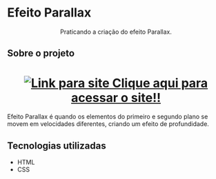 # Efeito Parallax

<p align = "center">Praticando a criação do efeito Parallax.</>
  
## Sobre o projeto
  
 <h1 align = "center">
    <a href = "https://parallax-effect-demo.netlify.app/"><img alt = "Link para site" src = "Images\Gif_ParallaxDemo.gif" /> Clique aqui para acessar o site!! </a>
</h1>

Efeito Parallax é quando os elementos do primeiro e segundo plano se movem em velocidades diferentes, criando um efeito de profundidade.

## Tecnologias utilizadas

- HTML
- CSS

